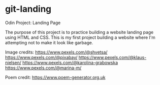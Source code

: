 # git-landing
Odin Project: Landing Page

The purpose of this project is to practice building a website
landing page using HTML and CSS. This is my first project
building a website where I'm attempting not to make it
look like garbage.

Image credits:
https://www.pexels.com/@shvetsa/
https://www.pexels.com/@pixabay/
https://www.pexels.com/@klaus-nielsen/
https://www.pexels.com/@karolina-grabowska
https://www.pexels.com/@marina-m/

Poem credit:
https://www.poem-generator.org.uk